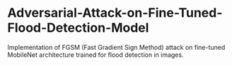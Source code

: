 # Adversarial-Attack-on-Fine-Tuned-Flood-Detection-Model
Implementation of FGSM (Fast Gradient Sign Method) attack on fine-tuned MobileNet architecture trained for flood detection in images.
